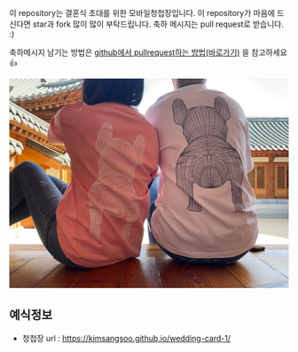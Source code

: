 <!-- #  바늘과 시리의 결혼식 모바일 청첩장

축하메시지 남기는 방법은 [github에서 pullrequest하는 방법(바로가기)](https://wayhome25.github.io/git/2017/07/08/git-first-pull-request-story/) 

![메인사진](https://github.com/kimsangsoo/wedding-card-1/raw/master/docs/images/coupleDog.jpeg)

## 예식정보

* 날짜 : 2022년 11월 27일 15시
* 장소 : 서울 강남구 강남대로 262 B1층(도곡동 949-3)
* 청첩장 url : https://kimsangsoo.github.io/wedding-card-1/index.html -->


이 repository는 결혼식 초대를 위한 모바일청첩장입니다. 이 repository가 마음에 드신다면 star과 fork 많이 많이 부탁드립니다. 축하 메시지는 pull request로 받습니다. :)

축하메시지 남기는 방법은 [github에서 pullrequest하는 방법(바로가기)](https://wayhome25.github.io/git/2017/07/08/git-first-pull-request-story/) 을 참고하세요 👍

![메인사진](https://github.com/kimsangsoo/wedding-card-1/raw/master/docs/images/coupleDog.jpeg)

## 예식정보


* 청첩장 url : https://kimsangsoo.github.io/wedding-card-1/

